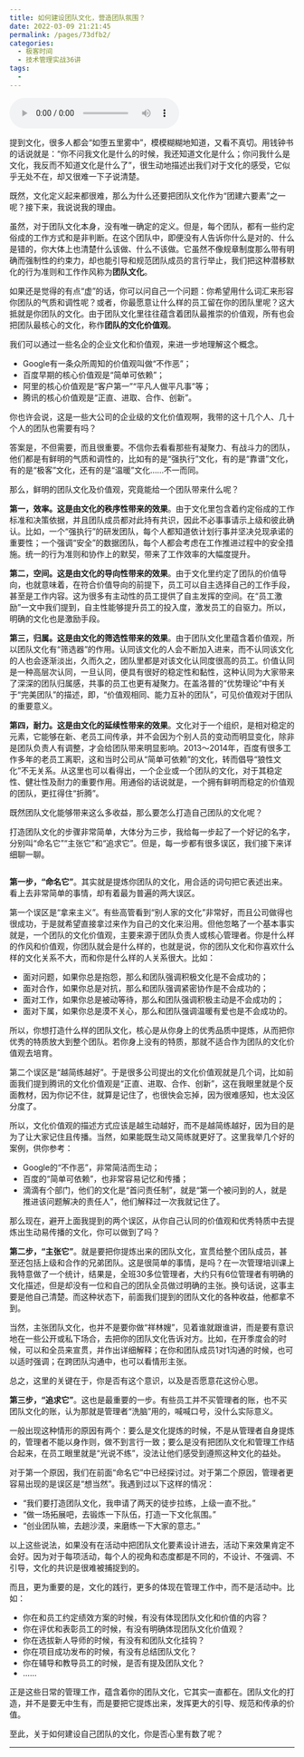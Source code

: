 ```yaml
---
title: 如何建设团队文化，营造团队氛围？
date: 2022-03-09 21:21:45
permalink: /pages/73dfb2/
categories:
  - 极客时间
  - 技术管理实战36讲
tags:
  - 
---
```

<audio title="22.如何建设团队文化，营造团队氛围？" src="https://static001.geekbang.org/resource/audio/b9/d0/b925aa59a16b455f90be089701b64dd0.mp3" controls="controls"></audio> 
<p>提到文化，很多人都会“如堕五里雾中”，模模糊糊地知道，又看不真切。用钱钟书的话说就是：“你不问我文化是什么的时候，我还知道文化是什么；你问我什么是文化，我反而不知道文化是什么了”，很生动地描述出我们对于文化的感受，它似乎无处不在，却又很难一下子说清楚。</p>
<p><span class="orange">既然，文化定义起来都很难，那么为什么还要把团队文化作为“团建六要素”之一呢？</span>接下来，我说说我的理由。</p>
<p>虽然，对于团队文化本身，没有唯一确定的定义。但是，每个团队，都有一些约定俗成的工作方式和是非判断。在这个团队中，即便没有人告诉你什么是对的、什么是错的，你大体上也清楚什么该做、什么不该做。它虽然不像规章制度那么带有明确而强制性的约束力，却也能引导和规范团队成员的言行举止，我们把这种潜移默化的行为准则和工作作风称为<strong>团队文化</strong>。</p>
<p>如果还是觉得的有点“虚”的话，你可以问自己一个问题：你希望用什么词汇来形容你团队的气质和调性呢？或者，你最愿意让什么样的员工留在你的团队里呢？这大抵就是你团队的文化。由于团队文化里往往蕴含着团队最推崇的价值观，所有也会把团队最核心的文化，称作<strong>团队的文化价值观</strong>。</p>
<p>我们可以通过一些名企的企业文化和价值观，来进一步地理解这个概念。</p><!-- [[[read_end]]] -->
<ul>
<li>Google有一条众所周知的价值观叫做“不作恶”；</li>
<li>百度早期的核心价值观是“简单可依赖”；</li>
<li>阿里的核心价值观是“客户第一”“平凡人做平凡事”等；</li>
<li>腾讯的核心价值观是“正直、进取、合作、创新”。</li>
</ul>
<p>你也许会说，这是一些大公司的企业级的文化价值观啊，我带的这十几个人、几十个人的团队也需要有吗？</p>
<p>答案是，不但需要，而且很重要。不信你去看看那些有凝聚力、有战斗力的团队，他们都是有鲜明的气质和调性的，比如有的是“强执行”文化，有的是“靠谱”文化，有的是“极客”文化，还有的是“温暖”文化……不一而同。</p>
<p><span class="orange">那么，鲜明的团队文化及价值观，究竟能给一个团队带来什么呢？</span></p>
<p><strong>第一，效率。这是由文化的秩序性带来的效果</strong>。由于文化里包含着约定俗成的工作标准和决策依据，并且团队成员都对此持有共识，因此不必事事请示上级和彼此确认。比如，一个“强执行”的研发团队，每个人都知道依计划行事并坚决兑现承诺的重要性；一个强调“安全”的数据团队，每个人都会考虑在工作推进过程中的安全措施。统一的行为准则和协作上的默契，带来了工作效率的大幅度提升。</p>
<p><strong>第二，空间。这是由文化的导向性带来的效果</strong>。由于文化里约定了团队的价值导向，也就意味着，在符合价值导向的前提下，员工可以自主选择自己的工作手段，甚至是工作内容。这为很多有主动性的员工提供了自主发挥的空间。在“员工激励”一文中我们提到，自主性能够提升员工的投入度，激发员工的自驱力。所以，明确的文化也是激励手段。</p>
<p><strong>第三，归属。这是由文化的筛选性带来的效果</strong>。由于团队文化里蕴含着价值观，所以团队文化有“筛选器”的作用。认同该文化的人会不断加入进来，而不认同该文化的人也会逐渐淡出，久而久之，团队里都是对该文化认同度很高的员工。价值认同是一种高层次认同，一旦认同，便具有很好的稳定性和黏性，这种认同为大家带来了深深的团队归属感，共事的员工也更有凝聚力。在盖洛普的“优势理论”中有关于“完美团队”的描述，即，“价值观相同、能力互补的团队”，可见价值观对于团队的重要意义。</p>
<p><strong>第四，耐力。这是由文化的延续性带来的效果</strong>。文化对于一个组织，是相对稳定的元素，它能够在新、老员工间传承，并不会因为个别人员的变动而明显变化，除非是团队负责人有调整，才会给团队带来明显影响。2013～2014年，百度有很多工作多年的老员工离职，这和当时公司从“简单可依赖”的文化，转而倡导“狼性文化”不无关系。从这里也可以看得出，一个企业或一个团队的文化，对于其稳定性、健壮性及耐力的重要作用。用通俗的话说就是，一个拥有鲜明而稳定的价值观的团队，更扛得住“折腾”。</p>
<p><span class="orange">既然团队文化能够带来这么多收益，那么要怎么打造自己团队的文化呢？</span></p>
<p>打造团队文化的步骤非常简单，大体分为三步，我给每一步起了一个好记的名字，分别叫“命名它”“主张它”和“追求它”。但是，每一步都有很多误区，我们接下来详细聊一聊。</p>
<p><img src="https://static001.geekbang.org/resource/image/d4/64/d4eb56d28099174bbfefabd6dbad1264.png" alt="" /></p>
<p><strong>第一步，“命名它”</strong>。其实就是提炼你团队的文化，用合适的词句把它表述出来。看上去非常简单的事情，却有着最为普遍的两大误区。</p>
<p>第一个误区是“拿来主义”。有些高管看到“别人家的文化”非常好，而且公司做得也很成功，于是就希望直接拿过来作为自己的文化来沿用。但他忽略了一个基本事实就是，一个团队的文化价值观，主要来源于团队负责人或核心管理者。你是什么样的作风和价值观，你团队就会是什么样的，也就是说，你的团队文化和你喜欢什么样的文化关系不大，而和你是什么样的人关系很大。比如：</p>
<ul>
<li>面对问题，如果你总是抱怨，那么和团队强调积极文化是不会成功的；</li>
<li>面对合作，如果你总是对抗，那么和团队强调紧密协作是不会成功的；</li>
<li>面对工作，如果你总是被动等待，那么和团队强调积极主动是不会成功的；</li>
<li>面对下属，如果你总是漠不关心，那么和团队强调温暖有爱也是不会成功的。</li>
</ul>
<p>所以，你想打造什么样的团队文化，核心是从你身上的优秀品质中提炼，从而把你优秀的特质放大到整个团队。若你身上没有的特质，那就不适合作为团队的文化价值观去培育。</p>
<p>第二个误区是“越简练越好”。于是很多公司提出的文化价值观就是几个词，比如前面我们提到腾讯的文化价值观是“正直、进取、合作、创新”，这在我眼里就是个反面教材，因为你记不住，就算是记住了，也很快会忘掉，因为很难感知，也太没区分度了。</p>
<p>所以，文化价值观的描述方式应该是越生动越好，而不是越简练越好，因为目的是为了让大家记住且传播。当然，如果能既生动又简练就更好了。这里我举几个好的案例，供你参考：</p>
<ul>
<li>Google的“不作恶”，非常简洁而生动；</li>
<li>百度的“简单可依赖”，也非常容易记忆和传播；</li>
<li>滴滴有个部门，他们的文化是“首问责任制”，就是“第一个被问到的人，就是推进该问题解决的责任人”，他们解释过一次我就记住了。</li>
</ul>
<p>那么现在，避开上面我提到的两个误区，从你自己认同的价值观和优秀特质中去提炼出生动易传播的文化，你可以做到了吗？</p>
<p><strong>第二步，“主张它”</strong>。就是要把你提炼出来的团队文化，宣贯给整个团队成员，甚至还包括上级和合作的兄弟团队。这是很简单的事情，是吗？在一次管理培训课上我特意做了一个统计，结果是，全班30多位管理者，大约只有6位管理者有明确的文化描述，但是却没有一位和自己的团队全员做过明确的主张。换句话说，这事主要是他自己清楚。而这种状态下，前面我们提到的团队文化的各种收益，他都拿不到。</p>
<p>当然，主张团队文化，也并不是要你做“祥林嫂”，见着谁就跟谁讲，而是要有意识地在一些公开或私下场合，去把你的团队文化告诉对方。比如，在开季度会的时候，可以和全员来宣贯，并作出详细解释；在你和团队成员1对1沟通的时候，也可以适时强调；在跨团队沟通中，也可以看情形主张。</p>
<p>总之，这里的关键在于，你是否有这个意识，以及是否愿意花这份心思。</p>
<p><strong>第三步，“追求它”</strong>。这也是最重要的一步。有些员工并不买管理者的账，也不买团队文化的账，认为那就是管理者“洗脑”用的，喊喊口号，没什么实际意义。</p>
<p>一般出现这种情形的原因有两个：要么是文化提炼的时候，不是从管理者自身提炼的，管理者不能以身作则，做不到言行一致；要么是没有把团队文化和管理工作结合起来，在员工眼里就是“光说不练”，没法让他们感受到遵照这种文化的益处。</p>
<p>对于第一个原因，我们在前面“命名它”中已经探讨过。对于第二个原因，管理者更容易出现的是误区是“想当然”。我遇到过以下这样的情况：</p>
<ul>
<li>“我们要打造团队文化，我申请了两天的徒步拉练，上级一直不批。”</li>
<li>“做一场拓展吧，去锻炼一下队伍，打造一下文化氛围。”</li>
<li>“创业团队嘛，去趟沙漠，来磨练一下大家的意志。”</li>
</ul>
<p>以上这些说法，如果没有在活动中把团队文化要素设计进去，活动下来效果肯定不会好。因为对于每项活动，每个人的视角和态度都是不同的，不设计、不强调、不引导，文化的共识是很难被捕捉到的。</p>
<p>而且，更为重要的是，文化的践行，更多的体现在管理工作中，而不是活动中。比如：</p>
<ul>
<li>你在和员工约定绩效方案的时候，有没有体现团队文化和价值的内容？</li>
<li>你在评优和表彰员工的时候，有没有明确体现团队文化价值观？</li>
<li>你在选拔新人导师的时候，有没有和团队文化挂钩？</li>
<li>你在项目成功发布的时候，有没有总结团队文化？</li>
<li>你在辅导和教导员工的时候，是否有提及团队文化？</li>
<li>……</li>
</ul>
<p>正是这些日常的管理工作，蕴含着你的团队文化，它其实一直都在。团队文化的打造，并不是要无中生有，而是要把它提炼出来，发挥更大的引导、规范和传承的价值。</p>
<p>至此，关于如何建设自己团队的文化，你是否心里有数了呢？</p>
<hr />
<p></p>
